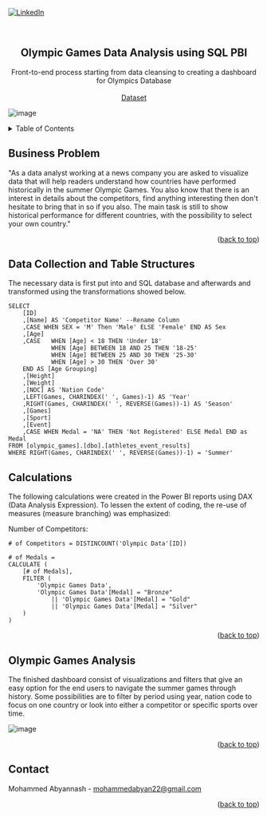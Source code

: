<div id="top"></div>
<!--
*** Thanks for checking out the Best-README-Template. If you have a suggestion
*** that would make this better, please fork the repo and create a pull request
*** or simply open an issue with the tag "enhancement".
*** Don't forget to give the project a star!
*** Thanks again! Now go create something AMAZING! :D
-->



<!-- PROJECT SHIELDS -->
<!--
*** I'm using markdown "reference style" links for readability.
*** Reference links are enclosed in brackets [ ] instead of parentheses ( ).
*** See the bottom of this document for the declaration of the reference variables
*** for contributors-url, forks-url, etc. This is an optional, concise syntax you may use.
*** https://www.markdownguide.org/basic-syntax/#reference-style-links
-->
[![LinkedIn](https://img.shields.io/badge/linkedin-%230077B5.svg?style=for-the-badge&logo=linkedin&logoColor=white)](https://www.linkedin.com/in/mohammed-abyannash-400073194/)



<!-- PROJECT LOGO -->
<br />
<div align="center">

  <h2 align="center">Olympic Games Data Analysis using SQL PBI</h3>

  <p align="center">
    Front-to-end process starting from data cleansing to creating a dashboard for Olympics Database
    <br /><br />
    <a href = https://www.dropbox.com/s/3sxwx52o3x8ozj7/olympic_games.bak?dl=0>Dataset</a>
  </p>
</div>

![image](https://user-images.githubusercontent.com/29911769/165155396-68f0e4c1-6ff2-4941-a5e0-c6caf352dced.png)


<!-- TABLE OF CONTENTS -->
<details>
  <summary>Table of Contents</summary>
  <ol>
    <li><a href="#business-problem">Business Problem</a></li>
    <li><a href="#data-collection-and-table-structures">Data Collection and Table Structures</a></li>
    <li><a href="#olympic-games-analysis">Olympic Games Analysis</a></li>
    <li><a href="#contact">Contact</a></li>
  </ol>
</details>

## Business Problem

 "As a data analyst working at a news company you are asked to visualize data that will help readers understand how countries have performed historically in the summer Olympic Games. You also know that there is an interest in details about the competitors, find anything interesting then don't hesitate to bring that in so if you also. The main task is still to show historical performance for different countries, with the possibility to select your own country."

<p align="right">(<a href="#top">back to top</a>)</p>


## Data Collection and Table Structures

The necessary data is first put into and SQL database and afterwards and transformed using the transformations showed below.

```
SELECT
	[ID]
	,[Name] AS 'Competitor Name' --Rename Column
	,CASE WHEN SEX = 'M' Then 'Male' ELSE 'Female' END AS Sex
	,[Age]
	,CASE	WHEN [Age] < 18 THEN 'Under 18'
			WHEN [Age] BETWEEN 18 AND 25 THEN '18-25'
			WHEN [Age] BETWEEN 25 AND 30 THEN '25-30'
			WHEN [Age] > 30 THEN 'Over 30'
	END AS [Age Grouping]
	,[Height]
	,[Weight]
	,[NOC] AS 'Nation Code'
	,LEFT(Games, CHARINDEX(' ', Games)-1) AS 'Year'
	,RIGHT(Games, CHARINDEX(' ', REVERSE(Games))-1) AS 'Season'
	,[Games]
	,[Sport]
	,[Event]
	,CASE WHEN Medal = 'NA' THEN 'Not Registered' ELSE Medal END as Medal
FROM [olympic_games].[dbo].[athletes_event_results]
WHERE RIGHT(Games, CHARINDEX(' ', REVERSE(Games))-1) = 'Summer'
```

## Calculations

The following calculations were created in the Power BI reports using DAX (Data Analysis Expression). To lessen the extent of coding, the re-use of measures (measure branching) was emphasized:

Number of Competitors:
```
# of Competitors = DISTINCOUNT('Olympic Data'[ID])
```
```
# of Medals =
CALCULATE (
    [# of Medals],
    FILTER (
        'Olympic Games Data',
        'Olympic Games Data'[Medal] = "Bronze"
            || 'Olympic Games Data'[Medal] = "Gold"
            || 'Olympic Games Data'[Medal] = "Silver"
    )
)
```
<p align="right">(<a href="#top">back to top</a>)</p>

## Olympic Games Analysis

The finished dashboard consist of visualizations and filters that give an easy option for the end users to navigate the summer games through history. Some possibilities are to filter by period using year, nation code to focus on one country or look into either a competitor or specific sports over time.

![image](https://user-images.githubusercontent.com/29911769/165158656-16c2f292-aa4f-484f-9c62-dd6c64259f5e.png)

<p align="right">(<a href="#top">back to top</a>)</p>


## Contact

Mohammed Abyannash - mohammedabyan22@gmail.com

<p align="right">(<a href="#top">back to top</a>)</p>


